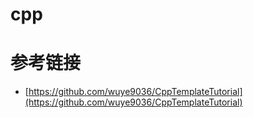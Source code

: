 # cpp

# 参考链接

- [https://github.com/wuye9036/CppTemplateTutorial](https://github.com/wuye9036/CppTemplateTutorial)

